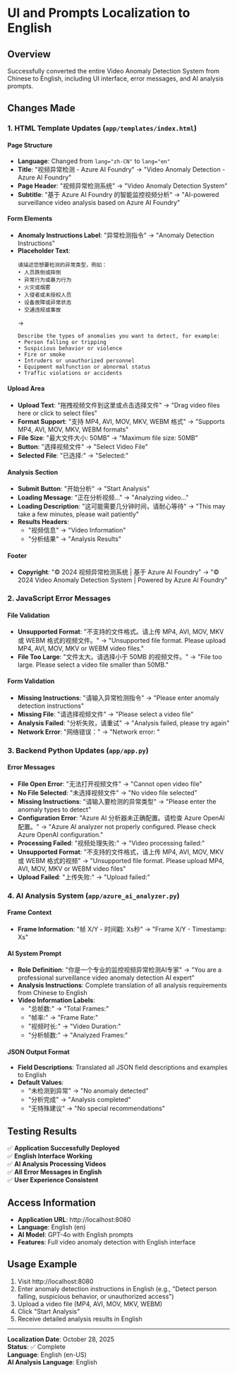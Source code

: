 # UI and Prompts Localization to English

## Overview
Successfully converted the entire Video Anomaly Detection System from Chinese to English, including UI interface, error messages, and AI analysis prompts.

## Changes Made

### 1. HTML Template Updates (`app/templates/index.html`)

#### Page Structure
- **Language**: Changed from `lang="zh-CN"` to `lang="en"`
- **Title**: "视频异常检测 - Azure AI Foundry" → "Video Anomaly Detection - Azure AI Foundry"
- **Page Header**: "视频异常检测系统" → "Video Anomaly Detection System"
- **Subtitle**: "基于 Azure AI Foundry 的智能监控视频分析" → "AI-powered surveillance video analysis based on Azure AI Foundry"

#### Form Elements
- **Anomaly Instructions Label**: "异常检测指令" → "Anomaly Detection Instructions"
- **Placeholder Text**: 
  ```
  请描述您想要检测的异常类型，例如：
  • 人员跌倒或摔倒
  • 异常行为或暴力行为
  • 火灾或烟雾
  • 入侵者或未授权人员
  • 设备故障或异常状态
  • 交通违规或事故
  ```
  →
  ```
  Describe the types of anomalies you want to detect, for example:
  • Person falling or tripping
  • Suspicious behavior or violence
  • Fire or smoke
  • Intruders or unauthorized personnel
  • Equipment malfunction or abnormal status
  • Traffic violations or accidents
  ```

#### Upload Area
- **Upload Text**: "拖拽视频文件到这里或点击选择文件" → "Drag video files here or click to select files"
- **Format Support**: "支持 MP4, AVI, MOV, MKV, WEBM 格式" → "Supports MP4, AVI, MOV, MKV, WEBM formats"
- **File Size**: "最大文件大小: 50MB" → "Maximum file size: 50MB"
- **Button**: "选择视频文件" → "Select Video File"
- **Selected File**: "已选择:" → "Selected:"

#### Analysis Section
- **Submit Button**: "开始分析" → "Start Analysis"
- **Loading Message**: "正在分析视频..." → "Analyzing video..."
- **Loading Description**: "这可能需要几分钟时间，请耐心等待" → "This may take a few minutes, please wait patiently"
- **Results Headers**: 
  - "视频信息" → "Video Information"
  - "分析结果" → "Analysis Results"

#### Footer
- **Copyright**: "© 2024 视频异常检测系统 | 基于 Azure AI Foundry" → "© 2024 Video Anomaly Detection System | Powered by Azure AI Foundry"

### 2. JavaScript Error Messages

#### File Validation
- **Unsupported Format**: "不支持的文件格式。请上传 MP4, AVI, MOV, MKV 或 WEBM 格式的视频文件。" → "Unsupported file format. Please upload MP4, AVI, MOV, MKV or WEBM video files."
- **File Too Large**: "文件太大。请选择小于 50MB 的视频文件。" → "File too large. Please select a video file smaller than 50MB."

#### Form Validation
- **Missing Instructions**: "请输入异常检测指令" → "Please enter anomaly detection instructions"
- **Missing File**: "请选择视频文件" → "Please select a video file"
- **Analysis Failed**: "分析失败，请重试" → "Analysis failed, please try again"
- **Network Error**: "网络错误：" → "Network error: "

### 3. Backend Python Updates (`app/app.py`)

#### Error Messages
- **File Open Error**: "无法打开视频文件" → "Cannot open video file"
- **No File Selected**: "未选择视频文件" → "No video file selected"
- **Missing Instructions**: "请输入要检测的异常类型" → "Please enter the anomaly types to detect"
- **Configuration Error**: "Azure AI 分析器未正确配置。请检查 Azure OpenAI 配置。" → "Azure AI analyzer not properly configured. Please check Azure OpenAI configuration."
- **Processing Failed**: "视频处理失败:" → "Video processing failed:"
- **Unsupported Format**: "不支持的文件格式，请上传 MP4, AVI, MOV, MKV 或 WEBM 格式的视频" → "Unsupported file format. Please upload MP4, AVI, MOV, MKV or WEBM video files"
- **Upload Failed**: "上传失败:" → "Upload failed:"

### 4. AI Analysis System (`app/azure_ai_analyzer.py`)

#### Frame Context
- **Frame Information**: "帧 X/Y - 时间戳: Xs秒" → "Frame X/Y - Timestamp: Xs"

#### AI System Prompt
- **Role Definition**: "你是一个专业的监控视频异常检测AI专家" → "You are a professional surveillance video anomaly detection AI expert"
- **Analysis Instructions**: Complete translation of all analysis requirements from Chinese to English
- **Video Information Labels**:
  - "总帧数:" → "Total Frames:"
  - "帧率:" → "Frame Rate:"
  - "视频时长:" → "Video Duration:"
  - "分析帧数:" → "Analyzed Frames:"

#### JSON Output Format
- **Field Descriptions**: Translated all JSON field descriptions and examples to English
- **Default Values**: 
  - "未检测到异常" → "No anomaly detected"
  - "分析完成" → "Analysis completed"
  - "无特殊建议" → "No special recommendations"

## Testing Results
✅ **Application Successfully Deployed**  
✅ **English Interface Working**  
✅ **AI Analysis Processing Videos**  
✅ **All Error Messages in English**  
✅ **User Experience Consistent**  

## Access Information
- **Application URL**: http://localhost:8080
- **Language**: English (en)
- **AI Model**: GPT-4o with English prompts
- **Features**: Full video anomaly detection with English interface

## Usage Example
1. Visit http://localhost:8080
2. Enter anomaly detection instructions in English (e.g., "Detect person falling, suspicious behavior, or unauthorized access")
3. Upload a video file (MP4, AVI, MOV, MKV, WEBM)
4. Click "Start Analysis"
5. Receive detailed analysis results in English

---
**Localization Date**: October 28, 2025  
**Status**: ✅ Complete  
**Language**: English (en-US)  
**AI Analysis Language**: English
